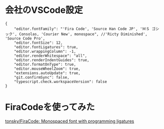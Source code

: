 # 会社のVSCode設定

```
{
    "editor.fontFamily": "'Fira Code', 'Source Han Code JP', 'ＭＳ ゴシック', Consolas, 'Courier New', monospace", //'Ricty Diminished', 'Source Code Pro',  
    "editor.fontSize": 12,
    "editor.fontLigatures": true,
    "editor.wrappingColumn": -1,
    "editor.renderWhitespace": "all",
    "editor.renderIndentGuides": true,
    "editor.formatOnType": true,
    "editor.mouseWheelZoom": true,
    "extensions.autoUpdate": true,
    "git.confirmSync": false,
    "typescript.check.workspaceVersion": false
}
```

# FiraCodeを使ってみた

[tonsky/FiraCode: Monospaced font with programming ligatures](https://github.com/tonsky/FiraCode)

